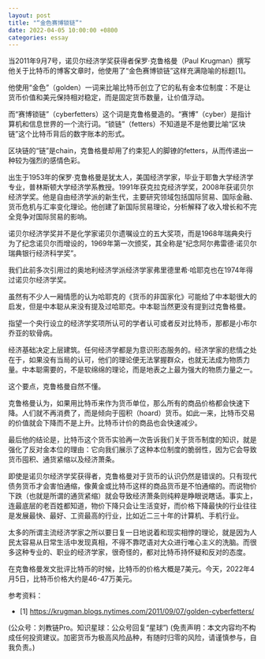 ```yaml
---
layout: post
title: "“金色赛博锁链”"
date: 2022-04-05 10:00:00 +0800
categories: essay
---
```


当2011年9月7号，诺贝尔经济学奖获得者保罗·克鲁格曼（Paul Krugman）撰写他关于比特币的博客文章时，他使用了“金色赛博锁链”这样充满隐喻的标题[1]。

他使用“金色”（golden）一词来比喻比特币创立了它的私有金本位制度：不是让货币价值和美元保持相对稳定，而是固定货币数量，让价值浮动。

而“赛博锁链”（cyberfetters）这个词是克鲁格曼造的。“赛博”（cyber）是指计算机和信息世界的一个流行词。“锁链”（fetters）不知道是不是他要比喻“区块链”这个比特币背后的数字账本的形式。

区块链的“链”是chain，克鲁格曼却用了约束犯人的脚镣的fetters，从而传递出一种较为强烈的感情色彩。

出生于1953年的保罗·克鲁格曼是犹太人，美国经济学家，毕业于耶鲁大学经济学专业，普林斯顿大学经济学系教授。1991年获克拉克经济学奖，2008年获诺贝尔经济学奖。他是自由经济学派的新生代，主要研究领域包括国际贸易、国际金融、货币危机与汇率变化理论。他创建了新国际贸易理论，分析解释了收入增长和不完全竞争对国际贸易的影响。

诺贝尔经济学奖并不是化学家诺贝尔遗嘱设立的五大奖项，而是1968年瑞典央行为了纪念诺贝尔而增设的，1969年第一次颁奖，其全称是“纪念阿尔弗雷德·诺贝尔瑞典银行经济科学奖”。

我们此前多次引用过的奥地利经济学派经济学家弗里德里希·哈耶克也在1974年得过诺贝尔经济学奖。

虽然有不少人一厢情愿的认为哈耶克的《货币的非国家化》可能给了中本聪很大的启发，但是中本聪从来没有提及过哈耶克。中本聪当然更没有提到过克鲁格曼。

指望一个央行设立的经济学奖项所认可的学者认可或者反对比特币，那都是小布尔乔亚的软骨病。

经济基础决定上层建筑。任何经济学都是为意识形态服务的。经济学家的悲情之处在于，如果没有当局的认可，他们的理论便无法掌握群众，也就无法成为物质力量。中本聪需要的，不是软绵绵的理论，而是地表之上最为强大的物质力量之一。

这个要点，克鲁格曼自然不懂。

克鲁格曼认为，如果用比特币来作为货币单位，那么所有的商品价格都会快速下降。人们就不再消费了，而是倾向于囤积（hoard）货币。如此一来，比特币交易的价值就会下降而不是上升。比特币计价的商品也会快速减少。

最后他的结论是，比特币这个货币实验再一次告诉我们关于货币制度的知识，就是强化了反对金本位的理由：它向我们展示了这种本位制度的脆弱性，因为它会导致货币囤积、通货紧缩以及经济萧条。

即使是诺贝尔经济学奖获得者，克鲁格曼对于货币的认识仍然是错误的。只有现代债务货币才会害怕通缩，像黄金或比特币这样的商品货币是不怕通缩的。而说物价下跌（也就是所谓的通货紧缩）就会导致经济萧条则纯粹是睁眼说瞎话。事实上，连最底层的老百姓都知道，物价下降只会让生活变好，而价格下降最快的行业往往是发展最快、最好、工资最高的行业，比如近二三十年的计算机、手机行业。

太多的所谓主流经济学家之所以要日复一日地说着和现实相悖的理论，就是因为人民太容易从日常生活中发现真相，不得不靠呓语对大众进行唯心主义的洗脑。而很多这种专业的、职业的经济学家，很奇怪的，都对比特币持怀疑和反对的态度。

在克鲁格曼发文批评比特币的时候，比特币的价格大概是7美元。今天，2022年4月5日，比特币价格大约是46-47万美元。

参考资料：
- [1] https://krugman.blogs.nytimes.com/2011/09/07/golden-cyberfetters/

(公众号：刘教链Pro。知识星球：公众号回复“星球”)
(免责声明：本文内容均不构成任何投资建议。加密货币为极高风险品种，有随时归零的风险，请谨慎参与，自我负责。)